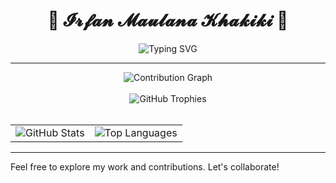 
<h1 align="center">
  🌸 𝓘𝓻𝓯𝓪𝓷 𝓜𝓪𝓾𝓵𝓪𝓷𝓪 𝓚𝓱𝓪𝓴𝓲𝓴𝓲 🌸
</h1>

<p align="center">
  <img src="https://readme-typing-svg.herokuapp.com?font=Fira+Code&duration=3000&pause=1000&color=F7971E&center=true&vCenter=true&width=435&lines=Hi+There!+👋;Welcome+to+my+GitHub+Repository!;Enjoy+exploring+my+code+😊" alt="Typing SVG" />
</p>

---
<div align="center">

<!-- Contribution Graph -->
<img src="https://github-readme-activity-graph.vercel.app/graph?username=irfanmkh&theme=react-dark" alt="Contribution Graph" />
<br/><br/>

</div>

<!-- GitHub Trophies (benar-benar rata tengah) -->
<div align="center">
  <img src="https://github-profile-trophy.vercel.app/?username=irfanmkh&column=8&rank=SSS,SS,S,AAA,AA,A,B,C" alt="GitHub Trophies" />
<br/><br/>
</div>

<!-- GitHub Stats and Top Languages (berdampingan, tanpa border) -->
<div align="center">
  <table>
    <tr>
      <td>
        <img src="https://github-readme-stats.vercel.app/api?username=irfanmkh&show_icons=true&theme=dracula" alt="GitHub Stats" />
      </td>
      <td>
        <img src="https://github-readme-stats.vercel.app/api/top-langs?username=irfanmkh&show_icons=true&locale=en&layout=compact" alt="Top Languages" />
      </td>
    </tr>
  </table>
</div>






---

Feel free to explore my work and contributions. Let's collaborate!

